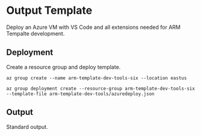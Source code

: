 # Output Template

Deploy an Azure VM with VS Code and all extensions needed for ARM Tempalte development.

## Deployment

Create a resource group and deploy template.

```
az group create --name arm-template-dev-tools-six --location eastus

az group deployment create --resource-group arm-template-dev-tools-six --template-file arm-template-dev-tools/azuredeploy.json
```

## Output

Standard output.

```
```